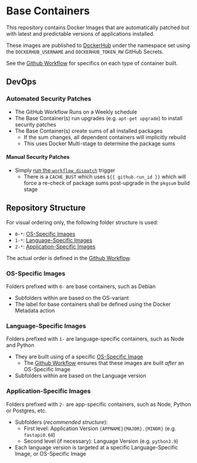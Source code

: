 # Base Containers

This repository contains Docker Images that are automatically patched but with latest and predictable versions of applications installed.

These images are published to [DockerHub](https://hub.docker.com) under the namespace set using the `DOCKERHUB_USERNAME` and `DOCKERHUB_TOKEN_RW` GitHub Secrets.

See the [Github Workflow](.github/workflows/build-push.yml) for specifics on each type of container built.

## DevOps

### Automated Security Patches

- The GitHub Workflow Runs on a Weekly schedule
- The Base Container(s) run upgrades (e.g. `apt-get upgrade`) to install security patches
- The Base Container(s) create sums of all installed packages
  - If the sum changes, all dependent containers will implicitly rebuild
  - This uses Docker Multi-stage to determine the package sums

#### Manual Security Patches

- Simply [run the `workflow_dispatch`](.github/workflows/build-push.yml) trigger
  - There is a `CACHE_BUST` which uses `${{ github.run_id }}` which will force a re-check of package sums post-upgrade in the `pkgsum` build stage

## Repository Structure

For visual ordering only, the following folder structure is used:

- `0-*`: [OS-Specific Images](#base-images)
- `1-*`: [Language-Specific Images](#language-specific-images)
- `2-*`: [Application-Specific Images](#application-specific-images)

The actual order is defined in the [Github Workflow](.github/workflows/build-push.yml).

### OS-Specific Images

Folders prefixed with `0-` are base containers, such as Debian

- Subfolders within are based on the OS-variant
- The label for base containers shall be defined using the Docker Metadata action

### Language-Specific Images

Folders prefixed with `1-` are language-specific containers, such as Node and Python

- They are built using of a specific [OS-Specific Image](#os-specific-images)
  - The [Github Workflow](.github/workflows/build-push.yml) ensures that these images are built _after_ an OS-Specific Image
- Subfolders within are based on the Language version

### Application-Specific Images

Folders prefixed with `2-` are app-specific containers, such as Node, Python or Postgres, etc.

- Subfolders (_recommended structure_):
  - First level: Application Version `{APPNAME}{MAJOR}.{MINOR}` (e.g. `fastapi0.68`)
  - Second level (if necessary): Language Version (e.g. `python3.9`)
- Each language version is targeted at a specific Language-Specific Image, or OS-Specific Image
